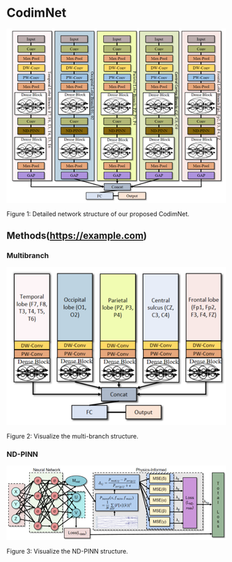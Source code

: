 # CodimNet

![](figures/CodimNet.jpg)

Figure 1: Detailed network structure of our proposed CodimNet.

## Methods(https://example.com)

### Multibranch

![](figures/Multibranch.jpg)

Figure 2: Visualize the multi-branch structure.

### ND-PINN

![](figures/ND-PINN.jpg)

Figure 3: Visualize the ND-PINN structure.
